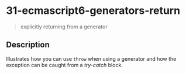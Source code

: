 # 31-ecmascript6-generators-return
> explicitly returning from a generator

## Description
Illustrates how you can use `throw` when using a generator and how the exception can be caught from a *try-catch* block.